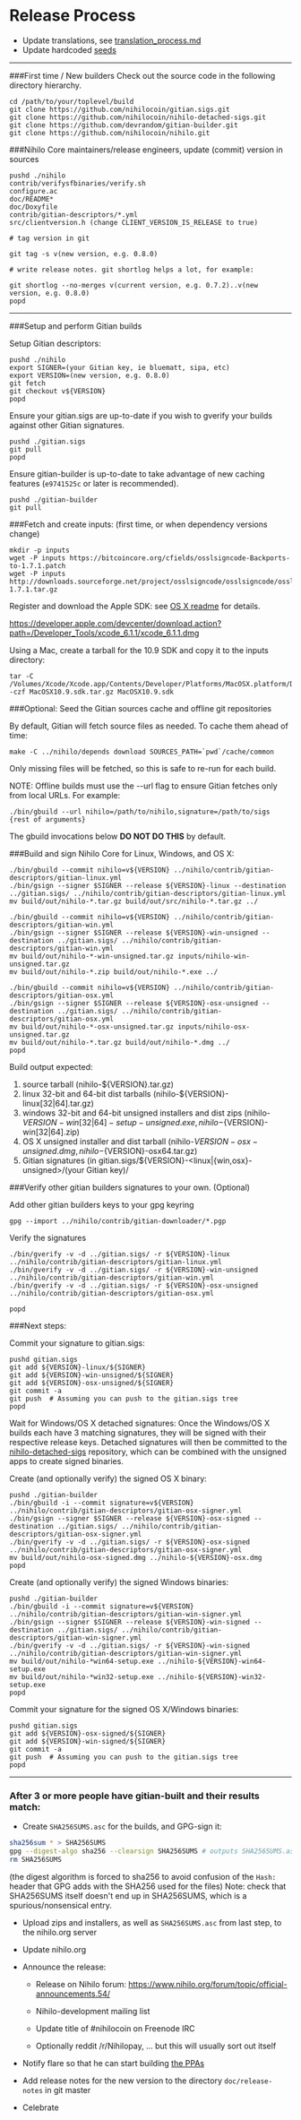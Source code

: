 Release Process
====================

* Update translations, see [translation_process.md](https://github.com/nihilocoin/nihilo/blob/master/doc/translation_process.md#syncing-with-transifex)
* Update hardcoded [seeds](/contrib/seeds)

* * *

###First time / New builders
Check out the source code in the following directory hierarchy.

	cd /path/to/your/toplevel/build
	git clone https://github.com/nihilocoin/gitian.sigs.git
	git clone https://github.com/nihilocoin/nihilo-detached-sigs.git
	git clone https://github.com/devrandom/gitian-builder.git
	git clone https://github.com/nihilocoin/nihilo.git

###Nihilo Core maintainers/release engineers, update (commit) version in sources

	pushd ./nihilo
	contrib/verifysfbinaries/verify.sh
	configure.ac
	doc/README*
	doc/Doxyfile
	contrib/gitian-descriptors/*.yml
	src/clientversion.h (change CLIENT_VERSION_IS_RELEASE to true)

	# tag version in git

	git tag -s v(new version, e.g. 0.8.0)

	# write release notes. git shortlog helps a lot, for example:

	git shortlog --no-merges v(current version, e.g. 0.7.2)..v(new version, e.g. 0.8.0)
	popd

* * *

###Setup and perform Gitian builds

 Setup Gitian descriptors:

	pushd ./nihilo
	export SIGNER=(your Gitian key, ie bluematt, sipa, etc)
	export VERSION=(new version, e.g. 0.8.0)
	git fetch
	git checkout v${VERSION}
	popd

  Ensure your gitian.sigs are up-to-date if you wish to gverify your builds against other Gitian signatures.

	pushd ./gitian.sigs
	git pull
	popd

  Ensure gitian-builder is up-to-date to take advantage of new caching features (`e9741525c` or later is recommended).

	pushd ./gitian-builder
	git pull

###Fetch and create inputs: (first time, or when dependency versions change)

	mkdir -p inputs
	wget -P inputs https://bitcoincore.org/cfields/osslsigncode-Backports-to-1.7.1.patch
	wget -P inputs http://downloads.sourceforge.net/project/osslsigncode/osslsigncode/osslsigncode-1.7.1.tar.gz

 Register and download the Apple SDK: see [OS X readme](README_osx.txt) for details.

 https://developer.apple.com/devcenter/download.action?path=/Developer_Tools/xcode_6.1.1/xcode_6.1.1.dmg

 Using a Mac, create a tarball for the 10.9 SDK and copy it to the inputs directory:

	tar -C /Volumes/Xcode/Xcode.app/Contents/Developer/Platforms/MacOSX.platform/Developer/SDKs/ -czf MacOSX10.9.sdk.tar.gz MacOSX10.9.sdk

###Optional: Seed the Gitian sources cache and offline git repositories

By default, Gitian will fetch source files as needed. To cache them ahead of time:

	make -C ../nihilo/depends download SOURCES_PATH=`pwd`/cache/common

Only missing files will be fetched, so this is safe to re-run for each build.

NOTE: Offline builds must use the --url flag to ensure Gitian fetches only from local URLs. For example:
```
./bin/gbuild --url nihilo=/path/to/nihilo,signature=/path/to/sigs {rest of arguments}
```
The gbuild invocations below <b>DO NOT DO THIS</b> by default.

###Build and sign Nihilo Core for Linux, Windows, and OS X:

	./bin/gbuild --commit nihilo=v${VERSION} ../nihilo/contrib/gitian-descriptors/gitian-linux.yml
	./bin/gsign --signer $SIGNER --release ${VERSION}-linux --destination ../gitian.sigs/ ../nihilo/contrib/gitian-descriptors/gitian-linux.yml
	mv build/out/nihilo-*.tar.gz build/out/src/nihilo-*.tar.gz ../

	./bin/gbuild --commit nihilo=v${VERSION} ../nihilo/contrib/gitian-descriptors/gitian-win.yml
	./bin/gsign --signer $SIGNER --release ${VERSION}-win-unsigned --destination ../gitian.sigs/ ../nihilo/contrib/gitian-descriptors/gitian-win.yml
	mv build/out/nihilo-*-win-unsigned.tar.gz inputs/nihilo-win-unsigned.tar.gz
	mv build/out/nihilo-*.zip build/out/nihilo-*.exe ../

	./bin/gbuild --commit nihilo=v${VERSION} ../nihilo/contrib/gitian-descriptors/gitian-osx.yml
	./bin/gsign --signer $SIGNER --release ${VERSION}-osx-unsigned --destination ../gitian.sigs/ ../nihilo/contrib/gitian-descriptors/gitian-osx.yml
	mv build/out/nihilo-*-osx-unsigned.tar.gz inputs/nihilo-osx-unsigned.tar.gz
	mv build/out/nihilo-*.tar.gz build/out/nihilo-*.dmg ../
	popd

  Build output expected:

  1. source tarball (nihilo-${VERSION}.tar.gz)
  2. linux 32-bit and 64-bit dist tarballs (nihilo-${VERSION}-linux[32|64].tar.gz)
  3. windows 32-bit and 64-bit unsigned installers and dist zips (nihilo-${VERSION}-win[32|64]-setup-unsigned.exe, nihilo-${VERSION}-win[32|64].zip)
  4. OS X unsigned installer and dist tarball (nihilo-${VERSION}-osx-unsigned.dmg, nihilo-${VERSION}-osx64.tar.gz)
  5. Gitian signatures (in gitian.sigs/${VERSION}-<linux|{win,osx}-unsigned>/(your Gitian key)/

###Verify other gitian builders signatures to your own. (Optional)

  Add other gitian builders keys to your gpg keyring

	gpg --import ../nihilo/contrib/gitian-downloader/*.pgp

  Verify the signatures

	./bin/gverify -v -d ../gitian.sigs/ -r ${VERSION}-linux ../nihilo/contrib/gitian-descriptors/gitian-linux.yml
	./bin/gverify -v -d ../gitian.sigs/ -r ${VERSION}-win-unsigned ../nihilo/contrib/gitian-descriptors/gitian-win.yml
	./bin/gverify -v -d ../gitian.sigs/ -r ${VERSION}-osx-unsigned ../nihilo/contrib/gitian-descriptors/gitian-osx.yml

	popd

###Next steps:

Commit your signature to gitian.sigs:

	pushd gitian.sigs
	git add ${VERSION}-linux/${SIGNER}
	git add ${VERSION}-win-unsigned/${SIGNER}
	git add ${VERSION}-osx-unsigned/${SIGNER}
	git commit -a
	git push  # Assuming you can push to the gitian.sigs tree
	popd

  Wait for Windows/OS X detached signatures:
	Once the Windows/OS X builds each have 3 matching signatures, they will be signed with their respective release keys.
	Detached signatures will then be committed to the [nihilo-detached-sigs](https://github.com/nihilocoin/nihilo-detached-sigs) repository, which can be combined with the unsigned apps to create signed binaries.

  Create (and optionally verify) the signed OS X binary:

	pushd ./gitian-builder
	./bin/gbuild -i --commit signature=v${VERSION} ../nihilo/contrib/gitian-descriptors/gitian-osx-signer.yml
	./bin/gsign --signer $SIGNER --release ${VERSION}-osx-signed --destination ../gitian.sigs/ ../nihilo/contrib/gitian-descriptors/gitian-osx-signer.yml
	./bin/gverify -v -d ../gitian.sigs/ -r ${VERSION}-osx-signed ../nihilo/contrib/gitian-descriptors/gitian-osx-signer.yml
	mv build/out/nihilo-osx-signed.dmg ../nihilo-${VERSION}-osx.dmg
	popd

  Create (and optionally verify) the signed Windows binaries:

	pushd ./gitian-builder
	./bin/gbuild -i --commit signature=v${VERSION} ../nihilo/contrib/gitian-descriptors/gitian-win-signer.yml
	./bin/gsign --signer $SIGNER --release ${VERSION}-win-signed --destination ../gitian.sigs/ ../nihilo/contrib/gitian-descriptors/gitian-win-signer.yml
	./bin/gverify -v -d ../gitian.sigs/ -r ${VERSION}-win-signed ../nihilo/contrib/gitian-descriptors/gitian-win-signer.yml
	mv build/out/nihilo-*win64-setup.exe ../nihilo-${VERSION}-win64-setup.exe
	mv build/out/nihilo-*win32-setup.exe ../nihilo-${VERSION}-win32-setup.exe
	popd

Commit your signature for the signed OS X/Windows binaries:

	pushd gitian.sigs
	git add ${VERSION}-osx-signed/${SIGNER}
	git add ${VERSION}-win-signed/${SIGNER}
	git commit -a
	git push  # Assuming you can push to the gitian.sigs tree
	popd

-------------------------------------------------------------------------

### After 3 or more people have gitian-built and their results match:

- Create `SHA256SUMS.asc` for the builds, and GPG-sign it:
```bash
sha256sum * > SHA256SUMS
gpg --digest-algo sha256 --clearsign SHA256SUMS # outputs SHA256SUMS.asc
rm SHA256SUMS
```
(the digest algorithm is forced to sha256 to avoid confusion of the `Hash:` header that GPG adds with the SHA256 used for the files)
Note: check that SHA256SUMS itself doesn't end up in SHA256SUMS, which is a spurious/nonsensical entry.

- Upload zips and installers, as well as `SHA256SUMS.asc` from last step, to the nihilo.org server

- Update nihilo.org

- Announce the release:

  - Release on Nihilo forum: https://www.nihilo.org/forum/topic/official-announcements.54/

  - Nihilo-development mailing list

  - Update title of #nihilocoin on Freenode IRC

  - Optionally reddit /r/Nihilopay, ... but this will usually sort out itself

- Notify flare so that he can start building [the PPAs](https://launchpad.net/~nihilo.org/+archive/ubuntu/nihilo)

- Add release notes for the new version to the directory `doc/release-notes` in git master

- Celebrate
